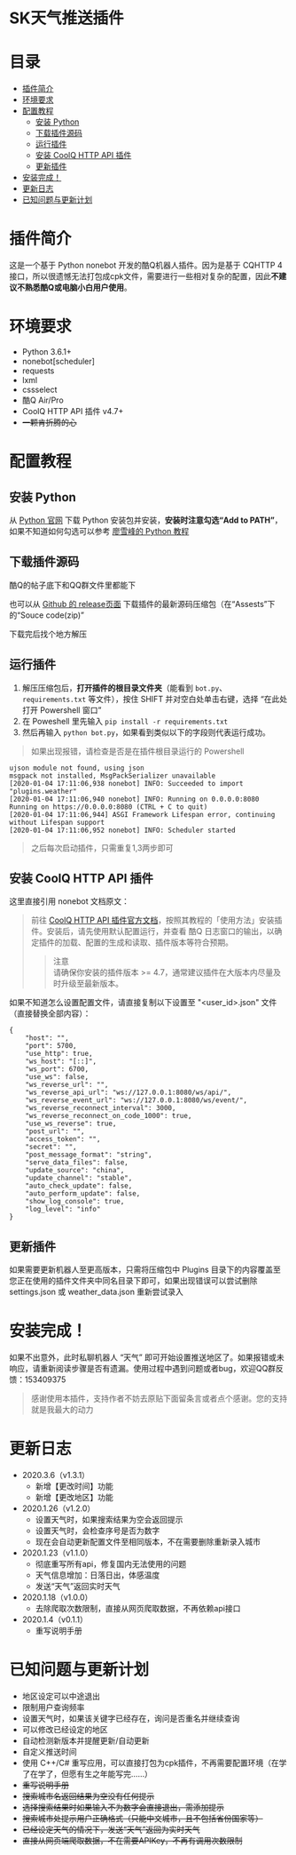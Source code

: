 # SK天气推送插件

# 目录
- [插件简介](#插件简介)
- [环境要求](#环境要求)
- [配置教程](#配置教程)
  - [安装 Python](#安装-Python)
  - [下载插件源码](#下载插件源码)
  - [运行插件](#运行插件)
  - [安装 CoolQ HTTP API 插件](#安装-CoolQ-HTTP-API-插件)
  - [更新插件](#更新插件)
- [安装完成！](#安装完成！)
- [更新日志](#更新日志)
- [已知问题与更新计划](#已知问题与更新计划)

# 插件简介
这是一个基于 Python nonebot 开发的酷Q机器人插件。因为是基于 CQHTTP 4 接口，所以很遗憾无法打包成cpk文件，需要进行一些相对复杂的配置，因此**不建议不熟悉酷Q或电脑小白用户使用**。

# 环境要求
* Python 3.6.1+
* nonebot[scheduler]
* requests
* lxml
* cssselect
* 酷Q Air/Pro
* CoolQ HTTP API 插件 v4.7+
* ~~一颗肯折腾的心~~

# 配置教程

## 安装 Python
从 <a href="https://www.python.org/" target="_blank">Python 官网</a> 下载 Python 安装包并安装，**安装时注意勾选“Add to PATH”**，如果不知道如何勾选可以参考 [廖雪峰的 Python 教程](https://www.liaoxuefeng.com/wiki/1016959663602400/1016959856222624)

## 下载插件源码
酷Q的帖子底下和QQ群文件里都能下


也可以从 [Github 的 release页面](https://github.com/songrk415/Weather-Pusher/releases) 下载插件的最新源码压缩包（在“Assests”下的“Souce code(zip)”


下载完后找个地方解压

## 运行插件
1. 解压压缩包后，**打开插件的根目录文件夹**（能看到 `bot.py`、`requirements.txt` 等文件），按住 SHIFT 并对空白处单击右键，选择 “在此处打开 Powershell 窗口”
2. 在 Poweshell 里先输入 `pip install -r requirements.txt`
3. 然后再输入 `python bot.py`，如果看到类似以下的字段则代表运行成功。

>如果出现报错，请检查是否是在插件根目录运行的 Powershell

```
ujson module not found, using json
msgpack not installed, MsgPackSerializer unavailable
[2020-01-04 17:11:06,938 nonebot] INFO: Succeeded to import "plugins.weather"
[2020-01-04 17:11:06,940 nonebot] INFO: Running on 0.0.0.0:8080
Running on https://0.0.0.0:8080 (CTRL + C to quit)
[2020-01-04 17:11:06,944] ASGI Framework Lifespan error, continuing without Lifespan support
[2020-01-04 17:11:06,952 nonebot] INFO: Scheduler started
```

>之后每次启动插件，只需重复1,3两步即可

## 安装 CoolQ HTTP API 插件
这里直接引用 nonebot 文档原文：
>前往 [CoolQ HTTP API 插件官方文档](https://cqhttp.cc/docs/)，按照其教程的「使用方法」安装插件。安装后，请先使用默认配置运行，并查看 酷Q 日志窗口的输出，以确定插件的加载、配置的生成和读取、插件版本等符合预期。
>>注意  
请确保你安装的插件版本 >= 4.7，通常建议插件在大版本内尽量及时升级至最新版本。

如果不知道怎么设置配置文件，请直接复制以下设置至 "<user_id>.json" 文件（直接替换全部内容）：
```
{
    "host": "",
    "port": 5700,
    "use_http": true,
    "ws_host": "[::]",
    "ws_port": 6700,
    "use_ws": false,
    "ws_reverse_url": "",
    "ws_reverse_api_url": "ws://127.0.0.1:8080/ws/api/",
    "ws_reverse_event_url": "ws://127.0.0.1:8080/ws/event/",
    "ws_reverse_reconnect_interval": 3000,
    "ws_reverse_reconnect_on_code_1000": true,
    "use_ws_reverse": true,
    "post_url": "",
    "access_token": "",
    "secret": "",
    "post_message_format": "string",
    "serve_data_files": false,
    "update_source": "china",
    "update_channel": "stable",
    "auto_check_update": false,
    "auto_perform_update": false,
    "show_log_console": true,
    "log_level": "info"
}
```

## 更新插件
如果需要更新机器人至更高版本，只需将压缩包中 Plugins 目录下的内容覆盖至您正在使用的插件文件夹中同名目录下即可，如果出现错误可以尝试删除 settings.json 或 weather_data.json 重新尝试录入

# 安装完成！
如果不出意外，此时私聊机器人 “天气” 即可开始设置推送地区了。如果报错或未响应，请重新阅读步骤是否有遗漏。使用过程中遇到问题或者bug，欢迎QQ群反馈：153409375
>感谢使用本插件，支持作者不妨去原贴下面留条言或者点个感谢。您的支持就是我最大的动力

# 更新日志
- 2020.3.6（v1.3.1）
  - 新增【更改时间】功能
  - 新增【更改地区】功能
- 2020.1.26（v1.2.0）
  - 设置天气时，如果搜索结果为空会返回提示
  - 设置天气时，会检查序号是否为数字
  - 现在会自动更新配置文件至相同版本，不在需要删除重新录入城市
- 2020.1.23（v1.1.0）
  - 彻底重写所有api，修复国内无法使用的问题
  - 天气信息增加：日落日出，体感温度
  - 发送“天气”返回实时天气
- 2020.1.18（v1.0.0）
  - 去除爬取次数限制，直接从网页爬取数据，不再依赖api接口
- 2020.1.4（v0.1.1）
  - 重写说明手册

# 已知问题与更新计划
- 地区设定可以中途退出
- 限制用户查询频率
- 设置天气时，如果该关键字已经存在，询问是否重名并继续查询
- 可以修改已经设定的地区
- 自动检测新版本并提醒更新/自动更新
- 自定义推送时间
- 使用 C++/C# 重写应用，可以直接打包为cpk插件，不再需要配置环境（在学了在学了，但愿有生之年能写完……）
- ~~重写说明手册~~
- ~~搜索城市名返回结果为空没有任何提示~~
- ~~选择搜索结果时如果输入不为数字会直接退出，需添加提示~~
- ~~搜索城市处提示用户正确格式（只能中文城市，且不包括省份国家等）~~
- ~~已经设定天气的情况下，发送“天气”返回为实时天气~~
- ~~直接从网页端爬取数据，不在需要APIKey，不再有调用次数限制~~
